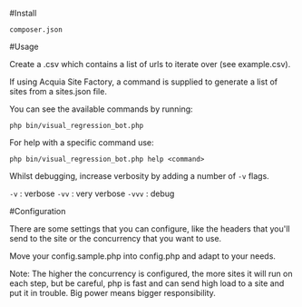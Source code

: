 
#Install

```composer.json```

#Usage

Create a .csv which contains a list of urls to iterate over (see example.csv).

If using Acquia Site Factory, a command is supplied to generate a list of sites from a sites.json file. 

You can see the available commands by running:

```php bin/visual_regression_bot.php```

For help with a specific command use:

```php bin/visual_regression_bot.php help <command>```

Whilst debugging, increase verbosity by adding a number of `-v` flags.

`-v` : verbose
`-vv` : very verbose
`-vvv` : debug

#Configuration

There are some settings that you can configure, like the headers that you'll send to the site or the concurrency that you want to use.

Move your config.sample.php into config.php and adapt to your needs.

Note: The higher the concurrency is configured, the more sites it will run on each step, but be careful, php is fast and can send high load to a site and put it in trouble. Big power means bigger responsibility.
